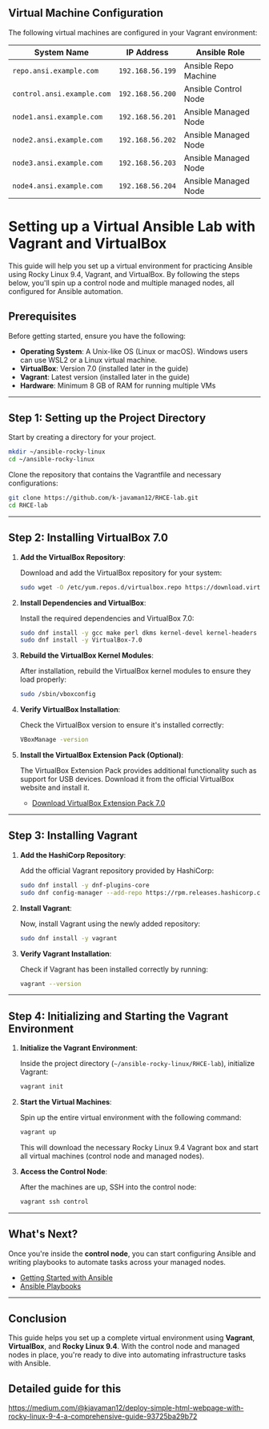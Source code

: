
## Virtual Machine Configuration

The following virtual machines are configured in your Vagrant environment:

| System Name            | IP Address      | Ansible Role            |
| ---------------------- | --------------- | ----------------------- |
| `repo.ansi.example.com` | `192.168.56.199` | Ansible Repo Machine     |
| `control.ansi.example.com` | `192.168.56.200` | Ansible Control Node     |
| `node1.ansi.example.com` | `192.168.56.201` | Ansible Managed Node     |
| `node2.ansi.example.com` | `192.168.56.202` | Ansible Managed Node     |
| `node3.ansi.example.com` | `192.168.56.203` | Ansible Managed Node     |
| `node4.ansi.example.com` | `192.168.56.204` | Ansible Managed Node     |


# Setting up a Virtual Ansible Lab with Vagrant and VirtualBox

This guide will help you set up a virtual environment for practicing Ansible using Rocky Linux 9.4, Vagrant, and VirtualBox. By following the steps below, you'll spin up a control node and multiple managed nodes, all configured for Ansible automation.

## Prerequisites

Before getting started, ensure you have the following:

- **Operating System**: A Unix-like OS (Linux or macOS). Windows users can use WSL2 or a Linux virtual machine.
- **VirtualBox**: Version 7.0 (installed later in the guide)
- **Vagrant**: Latest version (installed later in the guide)
- **Hardware**: Minimum 8 GB of RAM for running multiple VMs

---

## Step 1: Setting up the Project Directory

Start by creating a directory for your project.

```bash
mkdir ~/ansible-rocky-linux
cd ~/ansible-rocky-linux
```

Clone the repository that contains the Vagrantfile and necessary configurations:

```bash
git clone https://github.com/k-javaman12/RHCE-lab.git
cd RHCE-lab
```

---

## Step 2: Installing VirtualBox 7.0

1. **Add the VirtualBox Repository**:

   Download and add the VirtualBox repository for your system:

   ```bash
   sudo wget -O /etc/yum.repos.d/virtualbox.repo https://download.virtualbox.org/virtualbox/rpm/rhel/virtualbox.repo
   ```

2. **Install Dependencies and VirtualBox**:

   Install the required dependencies and VirtualBox 7.0:

   ```bash
   sudo dnf install -y gcc make perl dkms kernel-devel kernel-headers
   sudo dnf install -y VirtualBox-7.0
   ```

3. **Rebuild the VirtualBox Kernel Modules**:

   After installation, rebuild the VirtualBox kernel modules to ensure they load properly:

   ```bash
   sudo /sbin/vboxconfig
   ```

4. **Verify VirtualBox Installation**:

   Check the VirtualBox version to ensure it's installed correctly:

   ```bash
   VBoxManage -version
   ```

5. **Install the VirtualBox Extension Pack (Optional)**:

   The VirtualBox Extension Pack provides additional functionality such as support for USB devices. Download it from the official VirtualBox website and install it.

   - [Download VirtualBox Extension Pack 7.0](https://www.virtualbox.org/wiki/Download_Old_Builds_7_0)

---

## Step 3: Installing Vagrant

1. **Add the HashiCorp Repository**:

   Add the official Vagrant repository provided by HashiCorp:

   ```bash
   sudo dnf install -y dnf-plugins-core
   sudo dnf config-manager --add-repo https://rpm.releases.hashicorp.com/RHEL/hashicorp.repo
   ```

2. **Install Vagrant**:

   Now, install Vagrant using the newly added repository:

   ```bash
   sudo dnf install -y vagrant
   ```

3. **Verify Vagrant Installation**:

   Check if Vagrant has been installed correctly by running:

   ```bash
   vagrant --version
   ```

---

## Step 4: Initializing and Starting the Vagrant Environment

1. **Initialize the Vagrant Environment**:

   Inside the project directory (`~/ansible-rocky-linux/RHCE-lab`), initialize Vagrant:

   ```bash
   vagrant init
   ```

2. **Start the Virtual Machines**:

   Spin up the entire virtual environment with the following command:

   ```bash
   vagrant up
   ```

   This will download the necessary Rocky Linux 9.4 Vagrant box and start all virtual machines (control node and managed nodes).

3. **Access the Control Node**:

   After the machines are up, SSH into the control node:

   ```bash
   vagrant ssh control
   ```

---

## What's Next?

Once you're inside the **control node**, you can start configuring Ansible and writing playbooks to automate tasks across your managed nodes.

- [Getting Started with Ansible](https://docs.ansible.com/ansible/latest/user_guide/index.html)
- [Ansible Playbooks](https://docs.ansible.com/ansible/latest/user_guide/playbooks.html)

---

## Conclusion

This guide helps you set up a complete virtual environment using **Vagrant**, **VirtualBox**, and **Rocky Linux 9.4**. With the control node and managed nodes in place, you're ready to dive into automating infrastructure tasks with Ansible.

## Detailed guide for this
https://medium.com/@kjavaman12/deploy-simple-html-webpage-with-rocky-linux-9-4-a-comprehensive-guide-93725ba29b72
